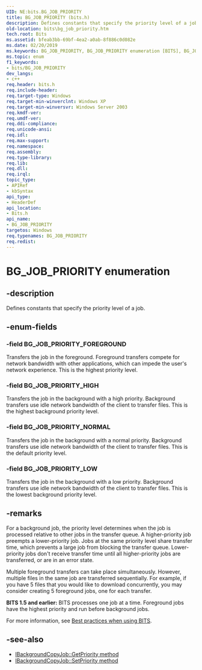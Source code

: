 ```yaml
---
UID: NE:bits.BG_JOB_PRIORITY
title: BG_JOB_PRIORITY (bits.h)
description: Defines constants that specify the priority level of a job.
old-location: bits\bg_job_priority.htm
tech.root: Bits
ms.assetid: bfeab3bb-69bf-4ea2-a0ab-8f886c0d082e
ms.date: 02/20/2019
ms.keywords: BG_JOB_PRIORITY, BG_JOB_PRIORITY enumeration [BITS], BG_JOB_PRIORITY_FOREGROUND, BG_JOB_PRIORITY_HIGH, BG_JOB_PRIORITY_LOW, BG_JOB_PRIORITY_NORMAL, _drz_bg_job_priority, bits.bg_job_priority, bits/BG_JOB_PRIORITY, bits/BG_JOB_PRIORITY_FOREGROUND, bits/BG_JOB_PRIORITY_HIGH, bits/BG_JOB_PRIORITY_LOW, bits/BG_JOB_PRIORITY_NORMAL
ms.topic: enum
f1_keywords:
- bits/BG_JOB_PRIORITY
dev_langs:
- c++
req.header: bits.h
req.include-header: 
req.target-type: Windows
req.target-min-winverclnt: Windows XP
req.target-min-winversvr: Windows Server 2003
req.kmdf-ver: 
req.umdf-ver: 
req.ddi-compliance: 
req.unicode-ansi: 
req.idl: 
req.max-support: 
req.namespace: 
req.assembly: 
req.type-library: 
req.lib: 
req.dll: 
req.irql: 
topic_type:
- APIRef
- kbSyntax
api_type:
- HeaderDef
api_location:
- Bits.h
api_name:
- BG_JOB_PRIORITY
targetos: Windows
req.typenames: BG_JOB_PRIORITY
req.redist: 
---
```


# BG_JOB_PRIORITY enumeration

## -description
Defines constants that specify the priority level of a job.

## -enum-fields

### -field BG_JOB_PRIORITY_FOREGROUND
Transfers the job in the foreground. Foreground transfers compete for network bandwidth with other applications, which can impede the user's network experience. This is the highest priority level.

### -field BG_JOB_PRIORITY_HIGH
Transfers the job in the background with a high priority. Background transfers use idle network bandwidth of the client to transfer files. This is the highest background priority level.

### -field BG_JOB_PRIORITY_NORMAL
Transfers the job in the background with a normal priority. Background transfers use idle network bandwidth of the client to transfer files. This is the default priority level.

### -field BG_JOB_PRIORITY_LOW
Transfers the job in the background with a low priority. Background transfers use idle network bandwidth of the client to transfer files. This is the lowest background priority level.

## -remarks
For a background job, the priority level determines when the job is processed relative to other jobs in the transfer queue. A higher-priority job preempts a lower-priority job. Jobs at the same priority level share transfer time, which prevents a large job from blocking the transfer queue. Lower-priority jobs don't receive transfer time until all higher-priority jobs are transferred, or are in an error state. 

Multiple foreground transfers can take place simultaneously. However, multiple files in the same job are transferred sequentially. For example, if you have 5 files that you would like to download concurrently, you may consider creating 5 foreground jobs, one for each transfer.

**BITS 1.5 and earlier:** BITS processes one job at a time. Foreground jobs have the highest priority and run before background jobs.

For more information, see [Best practices when using BITS](/windows/desktop/bits/best-practices-when-using-bits).

## -see-also

* [IBackgroundCopyJob::GetPriority method](/windows/desktop/api/bits/nf-bits-ibackgroundcopyjob-getpriority)
* [IBackgroundCopyJob::SetPriority method](/windows/desktop/api/bits/nf-bits-ibackgroundcopyjob-setpriority)
